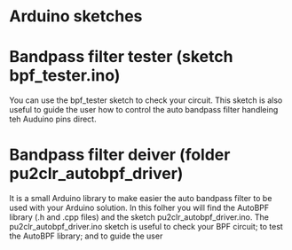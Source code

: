 # Arduino sketches 


# Bandpass filter tester (sketch bpf_tester.ino)

 You can use the bpf_tester sketch to check your circuit. 
 This sketch is also useful to guide the user how to control the auto bandpass filter handleing teh Auduino pins direct. 


 # Bandpass filter deiver (folder pu2clr_autobpf_driver)

 It is a small Arduino library to make easier the auto bandpass filter to be used with your Arduino solution.  In this folher you will find the AutoBPF library (.h and .cpp files) and the sketch pu2clr_autobpf_driver.ino. The pu2clr_autobpf_driver.ino sketch is useful to check your BPF circuit; to test the AutoBPF library; and to guide the user







